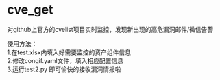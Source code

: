 # cve_get
对github上官方的cvelist项目实时监控，发现新出现的高危漏洞邮件/微信告警

使用方法：  
1.在test.xlsx内填入好需要监控的资产组件信息  
2.修改congif.yaml文件，填入相应配置信息  
3.运行test2.py 即可愉快的接收漏洞情报啦  
